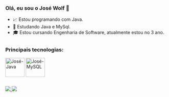 ### Olá, eu sou o José Wolf 👋

- 📈 Estou programando com Java.
- 📘 Estudando Java e MySql.
- 🎓 Estou cursando Engenharia de Software, atualmente estou no 3 ano.

##

### Principais tecnologias:
<div>
  <img align = "center" alt = "José-Java" width = "60" heigth = "50" src="https://cdn.jsdelivr.net/gh/devicons/devicon/icons/java/java-original-wordmark.svg" />
  <img align = "center" alt = "José-MySQL" width = "60" heigth = "50" src="https://cdn.jsdelivr.net/gh/devicons/devicon/icons/mysql/mysql-original-wordmark.svg" />
</div>

## 

<div>
  <a href="mailto:wolf.jose89@gmail.com" target="_blank">
    <img src="https://img.shields.io/badge/Gmail-D14836?style=for-the-badge&logo=gmail&logoColor=white" target="_blank">
  </a>
  <a src="https://www.linkedin.com/in/jos%C3%A9wolf/" target="_blank">
    <img src="https://img.shields.io/badge/LinkedIn-0077B5?style=for-the-badge&logo=linkedin&logoColor=white" >
  </a>
</div>
